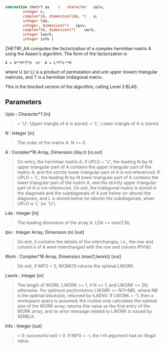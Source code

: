 ```fortran
subroutine zhetrf_aa	(	character	uplo,
		integer	n,
		complex*16, dimension(lda, *)	a,
		integer	lda,
		integer, dimension(*)	ipiv,
		complex*16, dimension(*)	work,
		integer	lwork,
		integer	info )
```

 ZHETRF_AA computes the factorization of a complex hermitian matrix A
 using the Aasen's algorithm.  The form of the factorization is

    A = U**H*T*U  or  A = L*T*L**H

 where U (or L) is a product of permutation and unit upper (lower)
 triangular matrices, and T is a hermitian tridiagonal matrix.

 This is the blocked version of the algorithm, calling Level 3 BLAS.

## Parameters
Uplo : Character*1 [in]
> = 'U':  Upper triangle of A is stored;
> = 'L':  Lower triangle of A is stored.

N : Integer [in]
> The order of the matrix A.  N >= 0.

A : Complex*16 Array, Dimension (lda,n) [in,out]
> On entry, the hermitian matrix A.  If UPLO = 'U', the leading
> N-by-N upper triangular part of A contains the upper
> triangular part of the matrix A, and the strictly lower
> triangular part of A is not referenced.  If UPLO = 'L', the
> leading N-by-N lower triangular part of A contains the lower
> triangular part of the matrix A, and the strictly upper
> triangular part of A is not referenced.
> On exit, the tridiagonal matrix is stored in the diagonals
> and the subdiagonals of A just below (or above) the diagonals,
> and L is stored below (or above) the subdiagonals, when UPLO
> is 'L' (or 'U').

Lda : Integer [in]
> The leading dimension of the array A.  LDA >= max(1,N).

Ipiv : Integer Array, Dimension (n) [out]
> On exit, it contains the details of the interchanges, i.e.,
> the row and column k of A were interchanged with the
> row and column IPIV(k).

Work : Complex*16 Array, Dimension (max(1,lwork)) [out]
> On exit, if INFO = 0, WORK(1) returns the optimal LWORK.

Lwork : Integer [in]
> The length of WORK.
> LWORK >= 1, if N >= 1, and LWORK >= 2*N, otherwise.
> For optimum performance LWORK >= N*(1+NB), where NB is
> the optimal blocksize, returned by ILAENV.
> If LWORK = -1, then a workspace query is assumed; the routine
> only calculates the optimal size of the WORK array, returns
> this value as the first entry of the WORK array, and no error
> message related to LWORK is issued by XERBLA.

Info : Integer [out]
> = 0:  successful exit
> < 0:  if INFO = -i, the i-th argument had an illegal value.

